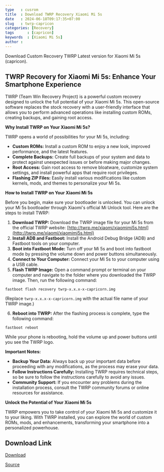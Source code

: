 ```yaml
---
type   : cusrom
title  : Download TWRP Recovery Xiaomi Mi 5s
date   : 2024-06-18T09:17:35+07:00
slug   : twrp-capricon
categories: [Recovery]
tags      : [capricon]
keywords  : [Xiaomi Mi 5s]
author : 
---
```


Download Custom Recovery TWRP Latest version for Xiaomi Mi 5s (capricon).

## TWRP Recovery for Xiaomi Mi 5s: Enhance Your Smartphone Experience

TWRP (Team Win Recovery Project) is a powerful custom recovery designed to unlock the full potential of your Xiaomi Mi 5s. This open-source software replaces the stock recovery with a user-friendly interface that allows you to perform advanced operations like installing custom ROMs, creating backups, and gaining root access.

**Why Install TWRP on Your Xiaomi Mi 5s?**

TWRP opens a world of possibilities for your Mi 5s, including:

* **Custom ROMs:** Install a custom ROM to enjoy a new look, improved performance, and the latest features.
* **Complete Backups:** Create full backups of your system and data to protect against unexpected issues or before making major changes.
* **Root Access:** Gain root access to remove bloatware, customize system settings, and install powerful apps that require root privileges.
* **Flashing ZIP Files:** Easily install various modifications like custom kernels, mods, and themes to personalize your Mi 5s.

**How to Install TWRP on Your Xiaomi Mi 5s**

Before you begin, make sure your bootloader is unlocked. You can unlock your Mi 5s bootloader through Xiaomi's official Mi Unlock tool. Here are the steps to install TWRP:

1. **Download TWRP:** Download the TWRP image file for your Mi 5s from the official TWRP website: [http://twrp.me/xiaomi/xiaomimi5s.html](http://twrp.me/xiaomi/xiaomimi5s.html)
2. **Install ADB and Fastboot:** Install the Android Debug Bridge (ADB) and Fastboot tools on your computer.
3. **Boot into Fastboot Mode:** Turn off your Mi 5s and boot into fastboot mode by pressing the volume down and power buttons simultaneously.
4. **Connect to Your Computer:** Connect your Mi 5s to your computer using a USB cable.
5. **Flash TWRP Image:** Open a command prompt or terminal on your computer and navigate to the folder where you downloaded the TWRP image. Then, run the following command:

```
fastboot flash recovery twrp-x.x.x-x-capricorn.img
```

(Replace `twrp-x.x.x-x-capricorn.img` with the actual file name of your TWRP image.)

6. **Reboot into TWRP:** After the flashing process is complete, type the following command:

```
fastboot reboot
```

While your phone is rebooting, hold the volume up and power buttons until you see the TWRP logo.

**Important Notes:**

* **Backup Your Data:** Always back up your important data before proceeding with any modifications, as the process may erase your data.
* **Follow Instructions Carefully:** Installing TWRP requires technical steps, so be sure to follow the instructions carefully to avoid any issues.
* **Community Support:** If you encounter any problems during the installation process, consult the TWRP community forums or online resources for assistance.

**Unlock the Potential of Your Xiaomi Mi 5s**

TWRP empowers you to take control of your Xiaomi Mi 5s and customize it to your liking. With TWRP installed, you can explore the world of custom ROMs, mods, and enhancements, transforming your smartphone into a personalized powerhouse.


## Download Link
[Download](https://dl.twrp.me/capricon)

[Source](https://twrp.me/xiaomi/xiaomimi5s.html)


